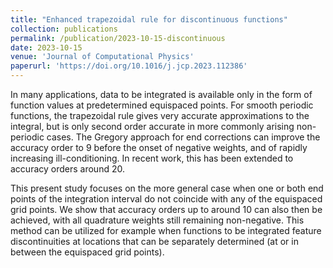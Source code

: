 ```yaml
---
title: "Enhanced trapezoidal rule for discontinuous functions"
collection: publications
permalink: /publication/2023-10-15-discontinuous
date: 2023-10-15
venue: 'Journal of Computational Physics'
paperurl: 'https://doi.org/10.1016/j.jcp.2023.112386'
---
```


In many applications, data to be integrated is available only in the form of function values at predetermined equispaced points. For smooth periodic functions, the trapezoidal rule gives very accurate approximations to the integral, but is only second order accurate in more commonly arising non-periodic cases. The Gregory approach for end corrections can improve the accuracy order to 9 before the onset of negative weights, and of rapidly increasing ill-conditioning. In recent work, this has been extended to accuracy orders around 20.

This present study focuses on the more general case when one or both end points of the integration interval do not coincide with any of the equispaced grid points. We show that accuracy orders up to around 10 can also then be achieved, with all quadrature weights still remaining non-negative. This method can be utilized for example when functions to be integrated feature discontinuities at locations that can be separately determined (at or in between the equispaced grid points).
